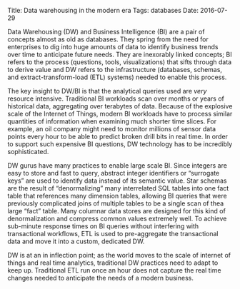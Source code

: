 Title: Data warehousing in the modern era
Tags: databases
Date: 2016-07-29

Data Warehousing (DW) and Business Intelligence (BI) are a pair of concepts almost as old as databases. They spring from the need for enterprises to dig into huge amounts of data to identify business trends over time to anticipate future needs. They are inexorably linked concepts; BI refers to the process (questions, tools, visualizations) that sifts through data to derive value and DW refers to the infrastructure (databases, schemas, and extract-transform-load (ETL) systems) needed to enable this process.

The key insight to DW/BI is that the analytical queries used are *very* resource intensive. Traditional BI workloads scan over months or years of historical data, aggregating over terabytes of data. Because of the explosive scale of the Internet of Things, modern BI workloads have to process similar quantities of information when examining much shorter time slices. For example, an oil company might need to monitor millions of sensor data points every hour to be able to predict broken drill bits in real time. In order to support such expensive BI questions, DW technology has to be incredibly sophisticated.

DW gurus have many practices to enable large scale BI. Since integers are easy to store and fast to query, abstract integer identifiers or “surrogate keys” are used to identify data instead of its semantic value. Star schemas are the result of “denormalizing” many interrelated SQL tables into one fact table that references many dimension tables, allowing BI queries that were previously complicated joins of multiple tables to be a single scan of thea large “fact” table. Many columnar data stores are designed for this kind of denormalization and compress common values extremely well. To achieve sub-minute response times on BI queries without interfering with transactional workflows, ETL is used to pre-aggregate the transactional data and move it into a custom, dedicated DW. 

DW is at an in inflection point; as the world moves to the scale of internet of things and real time analytics, traditional DW practices need to adapt to keep up. Traditional ETL run once an hour does not capture the real time changes needed to anticipate the needs of a modern business. 

